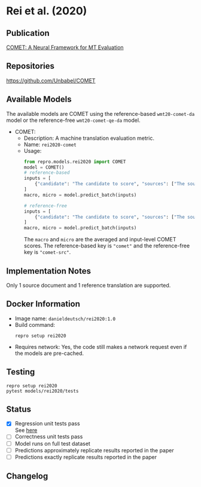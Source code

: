 # Rei et al. (2020)

## Publication
[COMET: A Neural Framework for MT Evaluation](https://aclanthology.org/2020.emnlp-main.213/)

## Repositories
https://github.com/Unbabel/COMET

## Available Models
The available models are COMET using the reference-based `wmt20-comet-da` model or the reference-free `wmt20-comet-qe-da` model. 

- COMET:
  - Description: A machine translation evaluation metric.
  - Name: `rei2020-comet`
  - Usage:
    ```python
    from repro.models.rei2020 import COMET
    model = COMET()
    # reference-based
    inputs = [
        {"candidate": "The candidate to score", "sources": ["The source text"], "reference": ["The reference"]}
    ]
    macro, micro = model.predict_batch(inputs)
    
    # reference-free
    inputs = [
        {"candidate": "The candidate to score", "sources": ["The source text"]}
    ]
    macro, micro = model.predict_batch(inputs)
    ```
    The `macro` and `micro` are the averaged and input-level COMET scores.
    The reference-based key is `"comet"` and the reference-free key is `"comet-src"`.
    
## Implementation Notes
Only 1 source document and 1 reference translation are supported.
    
## Docker Information
- Image name: `danieldeutsch/rei2020:1.0`
- Build command:
  ```shell script
  repro setup rei2020
  ```
- Requires network: Yes, the code still makes a network request even if the models are pre-cached.
  
## Testing
```shell script
repro setup rei2020
pytest models/rei2020/tests
```

## Status
- [x] Regression unit tests pass  
See [here]() 
- [ ] Correctness unit tests pass  
- [ ] Model runs on full test dataset  
- [ ] Predictions approximately replicate results reported in the paper  
- [ ] Predictions exactly replicate results reported in the paper  

## Changelog
